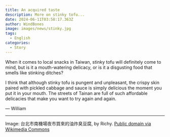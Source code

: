 ```yaml
---
title: An acquired taste
description: More on stinky tofu... 
date: 2024-06-11T03:58:17.363Z
author: WindBones
image: images/news/stinky.jpg
tags:
  - English
categories:
  - Story
---
```



When it comes to local snacks in Taiwan, stinky tofu will definitely come to mind, but is it a mouth-watering delicacy, or is it a disgusting food that smells like stinking ditches?

I think that although stinky tofu is pungent and unpleasant, the crispy skin paired with pickled cabbage and sauce is simply delicious the moment you put it in your mouth. The streets of Tainan are full of such affordable delicacies that make you want to try again and again.

— William

---

Image: 台北市南機場夜市買來的油炸臭豆腐, by Richy. [Public domain via Wikimedia Commons](https://commons.wikimedia.org/wiki/File:Stinky_Tofu_Fried.jpg)

